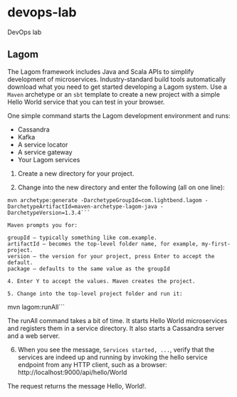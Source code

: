 # devops-lab
DevOps lab

## Lagom
The Lagom framework includes Java and Scala APIs to simplify development of microservices. Industry-standard build tools automatically download what you need to get started developing a Lagom system. Use a `Maven` archetype or an `sbt` template to create a new project with a simple Hello World service that you can test in your browser.

One simple command starts the Lagom development environment and runs:

- Cassandra
- Kafka
- A service locator
- A service gateway
- Your Lagom services

1. Create a new directory for your project.

2. Change into the new directory and enter the following (all on one line):

```
mvn archetype:generate -DarchetypeGroupId=com.lightbend.lagom -DarchetypeArtifactId=maven-archetype-lagom-java -DarchetypeVersion=1.3.4```

Maven prompts you for:

groupId — typically something like com.example.
artifactId — becomes the top-level folder name, for example, my-first-project.
version — the version for your project, press Enter to accept the default.
package — defaults to the same value as the groupId

4. Enter Y to accept the values. Maven creates the project.

5. Change into the top-level project folder and run it:

```
mvn lagom:runAll```

The runAll command takes a bit of time. It starts Hello World microservices and registers them in a service directory. It also starts a Cassandra server and a web server.

6. When you see the message, `Services started, ...`, verify that the services are indeed up and running by invoking the hello service endpoint from any HTTP client, such as a browser: http://localhost:9000/api/hello/World

The request returns the message Hello, World!.
